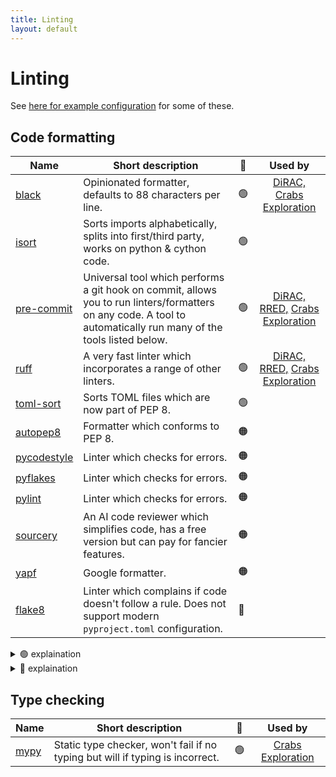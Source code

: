 ```yaml
---
title: Linting
layout: default
---
```


# Linting

See [here for example configuration](https://github.com/UCL-ARC/python-tooling/blob/main/%7B%7Bcookiecutter.project_slug%7D%7D/.pre-commit-config.yaml) for some of these.

## Code formatting

| Name                                                     | Short description                                                                                                                                                 | 🚦  | Used by |
| -------------------------------------------------------- | ----------------------------------------------------------------------------------------------------------------------------------------------------------------- | ---- | :-: |
| [black](https://black.readthedocs.io/en/stable/)         | Opinionated formatter, defaults to 88 characters per line.                                                                                                        | 🟢  | [DiRAC,](https://github.com/UCL-ARC/dirac-swift-api) [Crabs Exploration](https://github.com/SainsburyWellcomeCentre/crabs-exploration) |
| [isort](https://pycqa.github.io/isort/)                  | Sorts imports alphabetically, splits into first/third party, works on python & cython code.                                                                       | 🟢  | |
| [pre-commit](https://pre-commit.com/)                    | Universal tool which performs a git hook on commit, allows you to run linters/formatters on any code. A tool to automatically run many of the tools listed below. | 🟢  | [DiRAC,](https://github.com/UCL-ARC/dirac-swift-api) [RRED,](https://github.com/UCL-ARC/rred-reports) [Crabs Exploration](https://github.com/SainsburyWellcomeCentre/crabs-exploration) |
| [ruff](https://github.com/astral-sh/ruff)                | A very fast linter which incorporates a range of other linters.                                                                                                   | 🟢  | [DiRAC,](https://github.com/UCL-ARC/dirac-swift-api) [RRED,](https://github.com/UCL-ARC/rred-reports) [Crabs Exploration](https://github.com/SainsburyWellcomeCentre/crabs-exploration) |
| [toml-sort](https://toml-sort.readthedocs.io/en/latest/) | Sorts TOML files which are now part of PEP 8.                                                                                                                     | 🟢  | |
| [autopep8](https://github.com/hhatto/autopep8)           | Formatter which conforms to PEP 8.                                                                                                                                | 🟠  | |
| [pycodestyle](https://pycodestyle.pycqa.org/en/latest/)  | Linter which checks for errors.                                                                                                                                   | 🟠  | |
| [pyflakes](https://github.com/PyCQA/pyflakes)            | Linter which checks for errors.                                                                                                                                   | 🟠  | |
| [pylint](https://pylint.readthedocs.io/en/latest/)       | Linter which checks for errors.                                                                                                                                   | 🟠  | |
| [sourcery](https://sourcery.ai/)                         | An AI code reviewer which simplifies code, has a free version but can pay for fancier features.                                                                   | 🟠  | |
| [yapf](https://github.com/google/yapf)                   | Google formatter.                                                                                                                                                 | 🟠  | |
| [flake8](https://flake8.pycqa.org/en/latest/)            | Linter which complains if code doesn't follow a rule. Does not support modern `pyproject.toml` configuration.                                                     | 🔴  | |

<details>
<summary> 🟢 explaination</summary>

We recommend a suite of 🟢 tools that we've used and work well together.

- Pre-commit is a useful framework tool to list several linters and run it automatically. It can be used to run all of our recommended linters.

- `black` is a nice _"no need to think"_ code formatter. If you have your own opinions about code style you might not like this. But it's widely used by almost all ARC python projects.

</details>

<details>
<summary> 🔴 explaination</summary>

Flake8 is not recommended because it doesn't support `pyproject.toml` and [seemingly wont](https://github.com/PyCQA/flake8/issues/234#issuecomment-1206730688). There are now better and more flexible tools available.

</details>

## Type checking

| Name                                           | Short description                                                             | 🚦  | Used by | 
| ---------------------------------------------- | ----------------------------------------------------------------------------- | ----- | :-: |
| [mypy](https://mypy.readthedocs.io/en/stable/) | Static type checker, won't fail if no typing but will if typing is incorrect. | 🟢  | [Crabs Exploration](https://github.com/SainsburyWellcomeCentre/crabs-exploration) | 
